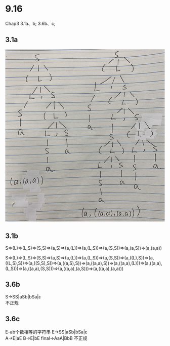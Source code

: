 # 9.16
Chap3 3.1a、b; 3.6b、c;

## 3.1a
![图3.1a](3.1a.jpg)  
  
## 3.1b
S=>(L)=>(L,S)=>(S,S)=>(a,S)=>(a,(L))=>(a,(L,S))=>(a,(S,S))=>(a,(a,S))=>(a,(a,a))  
  
S=>(L)=>(L,S)=>(S,S)=>(a,S)=>(a,(L))=>(a,(L,S))=>(a,(S,S))=>(a,((L),S))=>(a,((L,S),S))=>(a,((S,S),S))=>(a,((a,S),S))=>(a,((a,a),S))=>(a,((a,a),(L)))=>(a,((a,a),(L,S)))=>(a,((a,a),(S,S)))=>(a,((a,a),(a,S)))=>(a,((a,a),(a,a)))  
## 3.6b
S->SS|aSb|bSa|ε  
不正规  

## 3.6c
E-ab个数相等的字符串
E->SS|aSb|bSa|ε  
A->E|aE
B->E|bE
final->AaA|BbB
不正规  


